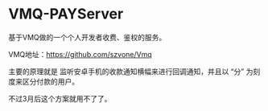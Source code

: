 # VMQ-PAYServer
基于VMQ做的一个个人开发者收费、鉴权的服务。

VMQ地址：https://github.com/szvone/Vmq

主要的原理就是 监听安卓手机的收款通知横幅来进行回调通知，并且以 “分” 为刻度来区分付款的用户。

不过3月后这个方案就用不了了。
